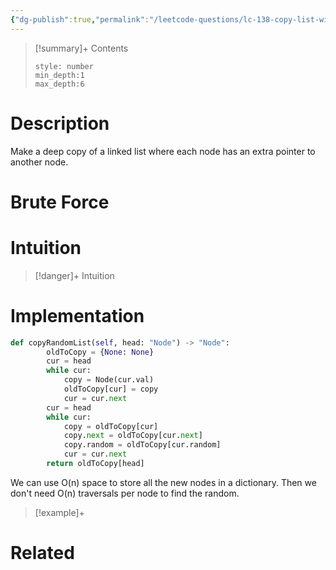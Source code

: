 ```yaml
---
{"dg-publish":true,"permalink":"/leetcode-questions/lc-138-copy-list-with-random-pointer/","title":"LC 138. Copy List with Random Pointer","tags":["lc-medium","linked-list"]}
---
```



>[!summary]+ Contents
>```toc
>style: number
>min_depth:1
>max_depth:6
>```

# Description
Make a deep copy of a linked list where each node has an extra pointer to another node.
# Brute Force
# Intuition

>[!danger]+ Intuition

# Implementation
```python
def copyRandomList(self, head: "Node") -> "Node":
        oldToCopy = {None: None}
        cur = head
        while cur:
            copy = Node(cur.val)
            oldToCopy[cur] = copy
            cur = cur.next
        cur = head
        while cur:
            copy = oldToCopy[cur]
            copy.next = oldToCopy[cur.next]
            copy.random = oldToCopy[cur.random]
            cur = cur.next
        return oldToCopy[head]
```

We can use O(n) space to store all the new nodes in a dictionary. Then we don't need O(n) traversals per node to find the random.

>[!example]+ 


# Related
